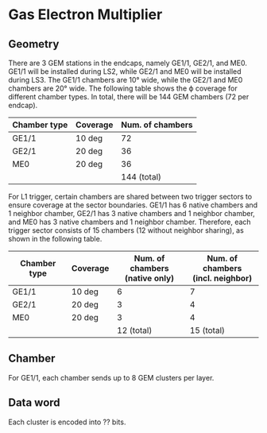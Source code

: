 # Gas Electron Multiplier

## Geometry

There are 3 GEM stations in the endcaps, namely GE1/1, GE2/1, and ME0. GE1/1 will be installed during LS2, while GE2/1 and ME0 will be installed during LS3. The GE1/1 chambers are 10° wide, while the GE2/1 and ME0 chambers are 20° wide. The following table shows the ϕ coverage for different chamber types. In total, there will be 144 GEM chambers (72 per endcap).

|Chamber type|Coverage|Num. of chambers|
|------------|--------|----------------|
|GE1/1       |10 deg  |72              |
|GE2/1       |20 deg  |36              |
|ME0         |20 deg  |36              |
|            |        |144 (total)     |

For L1 trigger, certain chambers are shared between two trigger sectors to ensure coverage at the sector boundaries. GE1/1 has 6 native chambers and 1 neighbor chamber, GE2/1 has 3 native chambers and 1 neighbor chamber, and ME0 has 3 native chambers and 1 neighbor chamber. Therefore, each trigger sector consists of 15 chambers (12 without neighbor sharing), as shown in the following table.

|Chamber type|Coverage|Num. of chambers<br/>(native only)|Num. of chambers<br/>(incl. neighbor)|
|------------|--------|----------------|----------------|
|GE1/1       |10 deg  |6               |7               |
|GE2/1       |20 deg  |3               |4               |
|ME0         |20 deg  |3               |4               |
|            |        |12 (total)      |15 (total)      |


## Chamber

For GE1/1, each chamber sends up to 8 GEM clusters per layer. 

## Data word

Each cluster is encoded into ?? bits.
